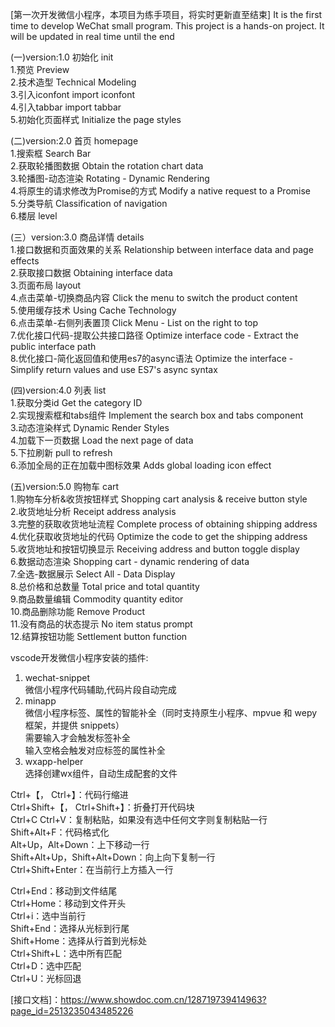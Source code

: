 [第一次开发微信小程序，本项目为练手项目，将实时更新直至结束]
It is the first time to develop WeChat small program. This project is a hands-on project. It will be updated in real time until the end

(一)version:1.0 初始化 init  
1.预览 Preview  
2.技术造型 Technical Modeling  
3.引入iconfont import iconfont  
4.引入tabbar import tabbar  
5.初始化页面样式 Initialize the page styles  

(二)version:2.0 首页 homepage  
1.搜索框 Search Bar  
2.获取轮播图数据 Obtain the rotation chart data  
3.轮播图-动态渲染 Rotating - Dynamic Rendering  
4.将原生的请求修改为Promise的方式  Modify a native request to a Promise  
5.分类导航 Classification of navigation  
6.楼层 level  

(三）version:3.0 商品详情 details  
1.接口数据和页面效果的关系 Relationship between interface data and page effects  
2.获取接口数据 Obtaining interface data  
3.页面布局 layout  
4.点击菜单-切换商品内容 Click the menu to switch the product content  
5.使用缓存技术 Using Cache Technology  
6.点击菜单-右侧列表置顶 Click Menu - List on the right to top  
7.优化接口代码-提取公共接口路径 Optimize interface code - Extract the public interface path  
8.优化接口-简化返回值和使用es7的async语法 Optimize the interface - Simplify return values and use ES7's async syntax  

(四)version:4.0 列表 list  
1.获取分类id Get the category ID  
2.实现搜索框和tabs组件 Implement the search box and tabs component  
3.动态渲染样式 Dynamic Render Styles  
4.加载下一页数据  Load the next page of data  
5.下拉刷新 pull to refresh  
6.添加全局的正在加载中图标效果 Adds global loading icon effect  

(五)version:5.0 购物车 cart  
1.购物车分析&收货按钮样式 Shopping cart analysis & receive button style  
2.收货地址分析 Receipt address analysis  
3.完整的获取收货地址流程 Complete process of obtaining shipping address  
4.优化获取收货地址的代码 Optimize the code to get the shipping address  
5.收货地址和按钮切换显示 Receiving address and button toggle display  
6.数据动态渲染 Shopping cart - dynamic rendering of data  
7.全选-数据展示  Select All - Data Display  
8.总价格和总数量 Total price and total quantity  
9.商品数量编辑 Commodity quantity editor  
10.商品删除功能 Remove Product  
11.没有商品的状态提示 No item status prompt  
12.结算按钮功能 Settlement button function  


vscode开发微信小程序安装的插件:  
1. wechat-snippet  
微信小程序代码辅助,代码片段自动完成  
2. minapp  
微信小程序标签、属性的智能补全（同时支持原生小程序、mpvue 和 wepy 框架，并提供 snippets）  
需要输入才会触发标签补全  
输入空格会触发对应标签的属性补全  
3. wxapp-helper  
选择创建wx组件，自动生成配套的文件  

[快捷键]:   
Ctrl+S：保存文件  
Ctrl+【， Ctrl+】：代码行缩进  
Ctrl+Shift+【， Ctrl+Shift+】：折叠打开代码块  
Ctrl+C Ctrl+V：复制粘贴，如果没有选中任何文字则复制粘贴一行  
Shift+Alt+F：代码格式化  
Alt+Up，Alt+Down：上下移动一行  
Shift+Alt+Up，Shift+Alt+Down：向上向下复制一行  
Ctrl+Shift+Enter：在当前行上方插入一行  

Ctrl+End：移动到文件结尾  
Ctrl+Home：移动到文件开头  
Ctrl+i：选中当前行  
Shift+End：选择从光标到行尾  
Shift+Home：选择从行首到光标处  
Ctrl+Shift+L：选中所有匹配  
Ctrl+D：选中匹配  
Ctrl+U：光标回退  

[视频教程]: https://www.bilibili.com/video/BV1nE41117BQ?p=1  
[接口文档]：https://www.showdoc.com.cn/128719739414963?page_id=2513235043485226  
